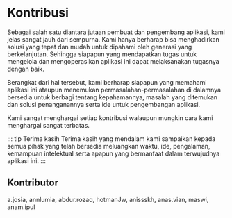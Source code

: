 # Kontribusi

Sebagai salah satu diantara jutaan pembuat dan pengembang aplikasi, kami jelas sangat jauh dari sempurna. Kami hanya berharap bisa menghadirkan solusi yang tepat dan mudah untuk dipahami oleh generasi yang berkelanjutan. Sehingga siapapun yang mendapatkan tugas untuk mengelola dan mengoperasikan aplikasi ini dapat melaksanakan tugasnya dengan baik.

Berangkat dari hal tersebut, kami berharap siapapun yang memahami aplikasi ini ataupun menemukan permasalahan-permasalahan di dalamnya bersedia untuk berbagi tentang kepahamannya, masalah yang ditemukan dan solusi penanganannya serta ide untuk pengembangan aplikasi.

Kami sangat menghargai setiap kontribusi walaupun mungkin cara kami menghargai sangat terbatas.

::: tip Terima kasih
Terima kasih yang mendalam kami sampaikan kepada semua pihak yang telah bersedia meluangkan waktu, ide, pengalaman, kemampuan intelektual serta apapun yang bermanfaat dalam terwujudnya aplikasi ini.
:::

## Kontributor

a.josia, annlumia, abdur.rozaq, hotmanJw, anissskh, anas.vian, maswi, anam.ipul
